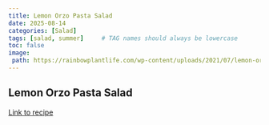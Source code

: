 ```yaml
---
title: Lemon Orzo Pasta Salad 
date: 2025-08-14
categories: [Salad]
tags: [salad, summer]     # TAG names should always be lowercase
toc: false
image:
 path: https://rainbowplantlife.com/wp-content/uploads/2021/07/lemon-orzo-pasta-salad-on-light-green-5x4-1-of-1.jpg
---
```

## Lemon Orzo Pasta Salad

[Link to recipe](https://rainbowplantlife.com/lemon-orzo-pasta-salad/)
